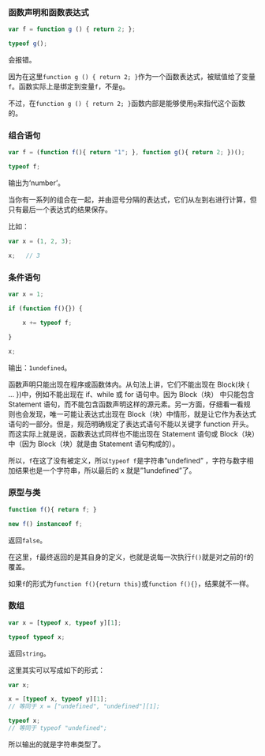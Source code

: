 ### 函数声明和函数表达式

```js
var f = function g () { return 2; };

typeof g();
```

会报错。

因为在这里`function g () { return 2; }`作为一个函数表达式，被赋值给了变量`f`。函数实际上是绑定到变量`f`，不是`g`。

不过，在`function g () { return 2; }`函数内部是能够使用`g`来指代这个函数的。


### 组合语句

```js
var f = (function f(){ return "1"; }, function g(){ return 2; })();

typeof f;
```

输出为‘number’。

当你有一系列的组合在一起，并由逗号分隔的表达式，它们从左到右进行计算，但只有最后一个表达式的结果保存。

比如：

```js
var x = (1, 2, 3);

x;   // 3
```

### 条件语句

```js
var x = 1;

if (function f(){}) {

    x += typeof f;

}

x;
```

输出：`1undefined`。

函数声明只能出现在程序或函数体内。从句法上讲，它们不能出现在 Block(块 { … })中，例如不能出现在 if、while 或 for 语句中。因为 Block（块） 中只能包含 Statement 语句，而不能包含函数声明这样的源元素。另一方面，仔细看一看规则也会发现，唯一可能让表达式出现在 Block（块）中情形，就是让它作为表达式语句的一部分。但是，规范明确规定了表达式语句不能以关键字 function 开头。而这实际上就是说，函数表达式同样也不能出现在 Statement 语句或 Block（块）中（因为 Block（块）就是由 Statement 语句构成的）。

所以，`f`在这了没有被定义，所以`typeof f`是字符串”undefined” ，字符与数字相加结果也是一个字符串，所以最后的 x 就是”1undefined”了。

### 原型与类

```js
function f(){ return f; }

new f() instanceof f;
```

返回`false`。

在这里，`f`最终返回的是其自身的定义，也就是说每一次执行`f()`就是对之前的`f`的覆盖。

如果`f`的形式为`function f(){return this}`或`function f(){}`，结果就不一样。

### 数组

```js
var x = [typeof x, typeof y][1];

typeof typeof x;
```

返回`string`。

这里其实可以写成如下的形式：

```js
var x;

x = [typeof x, typeof y][1];
// 等同于 x = ["undefined", "undefined"][1];

typeof x;
// 等同于 typeof "undefined";
```

所以输出的就是字符串类型了。



